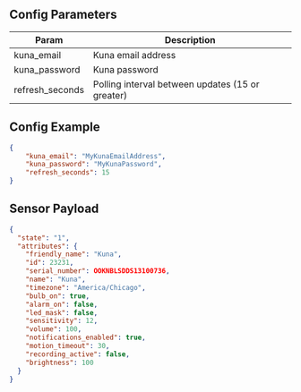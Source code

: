 
## Config Parameters

| Param              | Description                                      |
|--------------------|--------------------------------------------------|
| kuna_email         | Kuna email address                               |
| kuna_password      | Kuna password                                    |
| refresh_seconds    | Polling interval between updates (15 or greater) |

## Config Example

```json
{
    "kuna_email": "MyKunaEmailAddress",
    "kuna_password": "MyKunaPassword",
    "refresh_seconds": 15
}
```

## Sensor Payload

``` json
{
  "state": "1",
  "attributes": {
    "friendly_name": "Kuna",
    "id": 23231,
    "serial_number": OOKNBLSDDS13100736,
    "name": "Kuna",
    "timezone": "America/Chicago",
    "bulb_on": true,
    "alarm_on": false,
    "led_mask": false,
    "sensitivity": 12,
    "volume": 100,
    "notifications_enabled": true,
    "motion_timeout": 30,
    "recording_active": false,
    "brightness": 100
  }
}
```